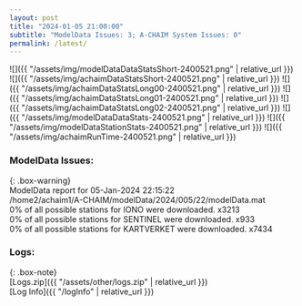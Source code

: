 ```yaml
---
layout: post
title: "2024-01-05 21:00:00"
subtitle: "ModelData Issues: 3; A-CHAIM System Issues: 0"
permalink: /latest/
---
```


![]({{ "/assets/img/modelDataDataStatsShort-2400521.png" | relative_url }})
![]({{ "/assets/img/achaimDataStatsShort-2400521.png" | relative_url }})
![]({{ "/assets/img/achaimDataStatsLong00-2400521.png" | relative_url }})
![]({{ "/assets/img/achaimDataStatsLong01-2400521.png" | relative_url }})
![]({{ "/assets/img/achaimDataStatsLong02-2400521.png" | relative_url }})
![]({{ "/assets/img/modelDataDataStats-2400521.png" | relative_url }})
![]({{ "/assets/img/modelDataStationStats-2400521.png" | relative_url }})
![]({{ "/assets/img/achaimRunTime-2400521.png" | relative_url }})


### ModelData Issues:  
  
{: .box-warning}  
 ModelData report for 05-Jan-2024 22:15:22   
 /home2/achaim1/A-CHAIM/modelData/2024/005/22/modelData.mat   
 0% of all possible stations for IONO were downloaded. x3213   
 0% of all possible stations for SENTINEL were downloaded. x933   
 0% of all possible stations for KARTVERKET were downloaded. x7434   
  


### Logs:  
  
{: .box-note}  
[Logs.zip]({{ "/assets/other/logs.zip" | relative_url }})  
[Log Info]({{ "/logInfo" | relative_url }})  

